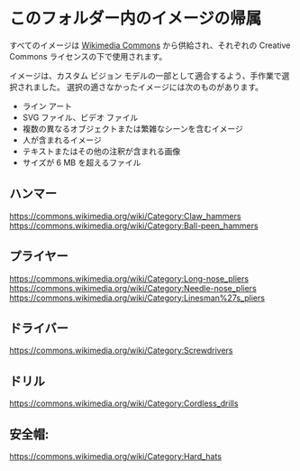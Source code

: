 # <a name="attributions-for-images-in-this-folder"></a>このフォルダー内のイメージの帰属

すべてのイメージは [Wikimedia Commons](https://commons.wikimedia.org/) から供給され、それぞれの Creative Commons ライセンスの下で使用されます。

イメージは、カスタム ビジョン モデルの一部として適合するよう、手作業で選択されました。 選択の適さなかったイメージには次のものがあります。 
- ライン アート
- SVG ファイル、ビデオ ファイル
- 複数の異なるオブジェクトまたは繁雑なシーンを含むイメージ
- 人が含まれるイメージ
- テキストまたはその他の注釈が含まれる画像
- サイズが 6 MB を超えるファイル

## <a name="hammers"></a>ハンマー

https://commons.wikimedia.org/wiki/Category:Claw_hammers  
https://commons.wikimedia.org/wiki/Category:Ball-peen_hammers

## <a name="pliers"></a>プライヤー
https://commons.wikimedia.org/wiki/Category:Long-nose_pliers https://commons.wikimedia.org/wiki/Category:Needle-nose_pliers  
https://commons.wikimedia.org/wiki/Category:Linesman%27s_pliers  

## <a name="screwdrivers"></a>ドライバー

https://commons.wikimedia.org/wiki/Category:Screwdrivers

## <a name="drills"></a>ドリル
https://commons.wikimedia.org/wiki/Category:Cordless_drills

## <a name="hard-hats"></a>安全帽:
https://commons.wikimedia.org/wiki/Category:Hard_hats

